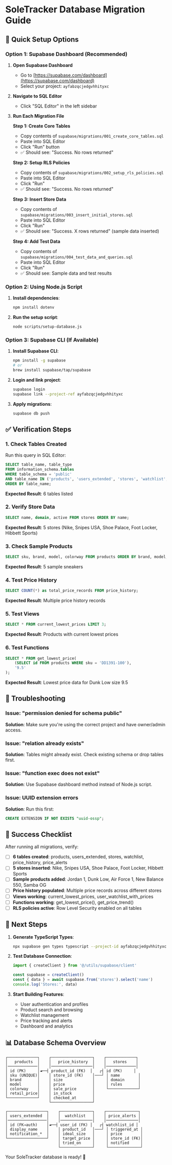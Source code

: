 # SoleTracker Database Migration Guide

## 🎯 Quick Setup Options

### Option 1: Supabase Dashboard (Recommended)

1. **Open Supabase Dashboard**
   - Go to [https://supabase.com/dashboard](https://supabase.com/dashboard)
   - Select your project: `ayfabzqcjedgvhhityxc`

2. **Navigate to SQL Editor**
   - Click "SQL Editor" in the left sidebar

3. **Run Each Migration File**

   **Step 1: Create Core Tables**
   - Copy contents of `supabase/migrations/001_create_core_tables.sql`
   - Paste into SQL Editor
   - Click "Run" button
   - ✅ Should see: "Success. No rows returned"

   **Step 2: Setup RLS Policies**
   - Copy contents of `supabase/migrations/002_setup_rls_policies.sql`
   - Paste into SQL Editor
   - Click "Run"
   - ✅ Should see: "Success. No rows returned"

   **Step 3: Insert Store Data**
   - Copy contents of `supabase/migrations/003_insert_initial_stores.sql`
   - Paste into SQL Editor
   - Click "Run"
   - ✅ Should see: "Success. X rows returned" (sample data inserted)

   **Step 4: Add Test Data**
   - Copy contents of `supabase/migrations/004_test_data_and_queries.sql`
   - Paste into SQL Editor
   - Click "Run"
   - ✅ Should see: Sample data and test results

### Option 2: Using Node.js Script

1. **Install dependencies**:
   ```bash
   npm install dotenv
   ```

2. **Run the setup script**:
   ```bash
   node scripts/setup-database.js
   ```

### Option 3: Supabase CLI (If Available)

1. **Install Supabase CLI**:
   ```bash
   npm install -g supabase
   # or
   brew install supabase/tap/supabase
   ```

2. **Login and link project**:
   ```bash
   supabase login
   supabase link --project-ref ayfabzqcjedgvhhityxc
   ```

3. **Apply migrations**:
   ```bash
   supabase db push
   ```

## ✅ Verification Steps

### 1. Check Tables Created
Run this query in SQL Editor:
```sql
SELECT table_name, table_type
FROM information_schema.tables
WHERE table_schema = 'public'
AND table_name IN ('products', 'users_extended', 'stores', 'watchlist', 'price_history', 'price_alerts')
ORDER BY table_name;
```

**Expected Result**: 6 tables listed

### 2. Verify Store Data
```sql
SELECT name, domain, active FROM stores ORDER BY name;
```

**Expected Result**: 5 stores (Nike, Snipes USA, Shoe Palace, Foot Locker, Hibbett Sports)

### 3. Check Sample Products
```sql
SELECT sku, brand, model, colorway FROM products ORDER BY brand, model;
```

**Expected Result**: 5 sample sneakers

### 4. Test Price History
```sql
SELECT COUNT(*) as total_price_records FROM price_history;
```

**Expected Result**: Multiple price history records

### 5. Test Views
```sql
SELECT * FROM current_lowest_prices LIMIT 3;
```

**Expected Result**: Products with current lowest prices

### 6. Test Functions
```sql
SELECT * FROM get_lowest_price(
    (SELECT id FROM products WHERE sku = 'DD1391-100'),
    '9.5'
);
```

**Expected Result**: Lowest price data for Dunk Low size 9.5

## 🚨 Troubleshooting

### Issue: "permission denied for schema public"
**Solution**: Make sure you're using the correct project and have owner/admin access.

### Issue: "relation already exists"
**Solution**: Tables might already exist. Check existing schema or drop tables first.

### Issue: "function exec does not exist"
**Solution**: Use Supabase dashboard method instead of Node.js script.

### Issue: UUID extension errors
**Solution**: Run this first:
```sql
CREATE EXTENSION IF NOT EXISTS "uuid-ossp";
```

## 🎯 Success Checklist

After running all migrations, verify:

- [ ] **6 tables created**: products, users_extended, stores, watchlist, price_history, price_alerts
- [ ] **5 stores inserted**: Nike, Snipes USA, Shoe Palace, Foot Locker, Hibbett Sports
- [ ] **Sample products added**: Jordan 1, Dunk Low, Air Force 1, New Balance 550, Samba OG
- [ ] **Price history populated**: Multiple price records across different stores
- [ ] **Views working**: current_lowest_prices, user_watchlist_with_prices
- [ ] **Functions working**: get_lowest_price(), get_price_trend()
- [ ] **RLS policies active**: Row Level Security enabled on all tables

## 🚀 Next Steps

1. **Generate TypeScript Types**:
   ```bash
   npx supabase gen types typescript --project-id ayfabzqcjedgvhhityxc > types/database.types.ts
   ```

2. **Test Database Connection**:
   ```typescript
   import { createClient } from '@/utils/supabase/client'

   const supabase = createClient()
   const { data } = await supabase.from('stores').select('name')
   console.log('Stores:', data)
   ```

3. **Start Building Features**:
   - User authentication and profiles
   - Product search and browsing
   - Watchlist management
   - Price tracking and alerts
   - Dashboard and analytics

## 📊 Database Schema Overview

```
┌─────────────┐    ┌──────────────────┐    ┌─────────────┐
│   products  │    │   price_history  │    │   stores    │
│─────────────│    │──────────────────│    │─────────────│
│ id (PK)     │◄──┤ product_id (FK)  │   ┌┤ id (PK)     │
│ sku (UNIQUE)│    │ store_id (FK)    │───┘ │ name        │
│ brand       │    │ size             │     │ domain      │
│ model       │    │ price            │     │ rules       │
│ colorway    │    │ sale_price       │     └─────────────┘
│ retail_price│    │ in_stock         │
└─────────────┘    │ checked_at       │
                   └──────────────────┘

┌─────────────────┐    ┌──────────────┐    ┌──────────────┐
│ users_extended  │    │  watchlist   │    │ price_alerts │
│─────────────────│    │──────────────│    │──────────────│
│ id (FK→auth)    │◄──┤ user_id (FK) │   ┌┤ watchlist_id │
│ display_name    │    │ product_id   │───┘ │ triggered_at │
│ notification_*  │    │ ideal_size   │     │ price        │
└─────────────────┘    │ target_price │     │ store_id (FK)│
                       │ tried_on     │     │ notified     │
                       └──────────────┘     └──────────────┘
```

Your SoleTracker database is ready! 🚀
